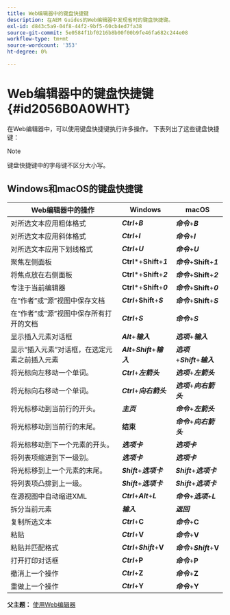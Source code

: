 ```yaml
---
title: Web编辑器中的键盘快捷键
description: 在AEM Guides的Web编辑器中发现省时的键盘快捷键。
exl-id: d843c5a9-04f8-44f2-9bf5-60cb4ed7fa38
source-git-commit: 5e0584f1bf0216b8b00f00b9fe46fa682c244e08
workflow-type: tm+mt
source-wordcount: '353'
ht-degree: 0%

---
```


# Web编辑器中的键盘快捷键 {#id2056B0A0WHT}

在Web编辑器中，可以使用键盘快捷键执行许多操作。 下表列出了这些键盘快捷键：

>[!NOTE]
>
> 键盘快捷键中的字母键不区分大小写。

## Windows和macOS的键盘快捷键

| Web编辑器中的操作 | Windows | macOS |
|-----------------------|-----------------|-----------------|
| 对所选文本应用粗体格式 | ***Ctrl***+***B*** | ***命令***+***B*** |
| 对所选文本应用斜体格式 | ***Ctrl***+***I*** | ***命令***+***I*** |
| 对所选文本应用下划线格式 | ***Ctrl***+***U*** | ***命令***+***U*** |
| 聚焦左侧面板 | **Ctrl***+**Shift**+***1*** | ***命令***+**Shift**+***1*** |
| 将焦点放在右侧面板 | **Ctrl***+**Shift**+***2*** | ***命令***+**Shift**+***2*** |
| 专注于当前编辑器 | **Ctrl***+**Shift**+***0*** | ***命令***+**Shift**+***0*** |
| 在“作者”或“源”视图中保存文档 | ***Ctrl***+**Shift**+***S*** | ***命令***+**Shift**+***S*** |
| 在“作者”或“源”视图中保存所有打开的文档 | ***Ctrl***+***S*** | ***命令***+***S*** |
| 显示插入元素对话框 | ***Alt***+***输入*** | ***选项***+***输入*** |
| 显示“插入元素”对话框，在选定元素之前插入元素 | ***Alt***+***Shift***+***输入*** | ***选项***+***Shift***+***输入*** |
| 将光标向左移动一个单词。 | ***Ctrl***+***左箭头*** | ***选项***+***左箭头*** |
| 将光标向右移动一个单词。 | ***Ctrl***+***向右箭头*** | ***选项***+***向右箭头*** |
| 将光标移动到当前行的开头。 | ***主页*** | ***命令***+***左箭头*** |
| 将光标移动到当前行的末尾。 | **结束** | ***命令***+***向右箭头*** |
| 将光标移动到下一个元素的开头。 | ***选项卡*** | ***选项卡*** |
| 将列表项缩进到下一级别。 | ***选项卡*** | ***选项卡*** |
| 将光标移到上一个元素的末尾。 | ***Shift***+***选项卡*** | ***Shift***+***选项卡*** |
| 将列表项凸排到上一级。 | ***Shift***+***选项卡*** | ***Shift***+***选项卡*** |
| 在源视图中自动缩进XML | ***Ctrl***+***Alt***+***L*** | ***命令***+***选项***+***L*** |
| 拆分当前元素 | ***输入*** | ***返回*** |
| 复制所选文本 | ***Ctrl***+**C** | ***命令***+**C** |
| 粘贴 | ***Ctrl***+**V** | ***命令***+**V** |
| 粘贴并匹配格式 | ***Ctrl***+***Shift***+**V** | ***命令***+***Shift***+**V** |
| 打开打印对话框 | ***Ctrl***+**P** | ***命令***+**P** |
| 撤消上一个操作 | ***Ctrl***+**Z** | ***命令***+**Z** |
| 重做上一个操作 | ***Ctrl***+**Y** | ***命令***+**Y** |

**父主题：** [使用Web编辑器](web-editor.md)
